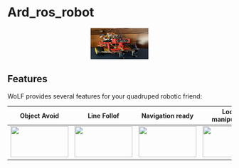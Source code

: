 # Ard_ros_robot

<div align="center">
  <img src="images/Robot.png" width="130" height="70" /> 
</div>

## Features

WoLF provides several features for your quadruped robotic friend:

<div align="center">

|  Object Avoid |  Line Follof | Navigation ready  | Loco-manipulation  | Multi robot  |
|:-:|:-:|:-:|:-:|:-:|
|  <img src="docs/push_recovery.gif" width="130" height="70" /> |   <img src="docs/step_reflex.gif" width="130" height="70" />  | <img src="docs/spot_navigation.gif" width="130" height="70" />  | <img src="docs/spot_arm.gif" width="130" height="70" />  | <img src="docs/robots.png" width="120" height="70" />  |

</div>
